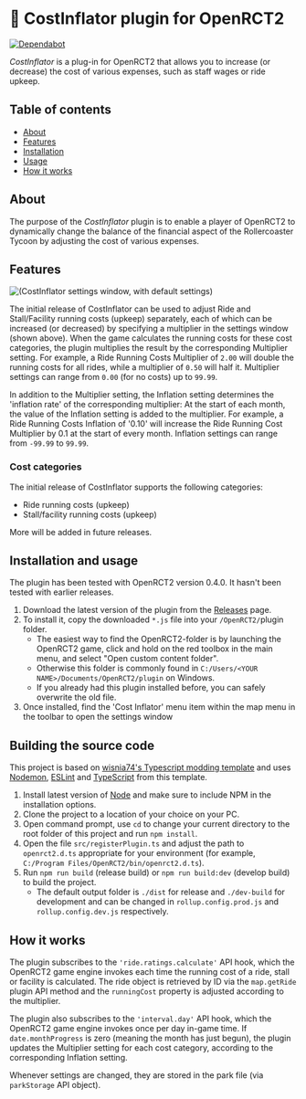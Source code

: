 # 🎢 CostInflator plugin for OpenRCT2
[![Dependabot](https://badgen.net/badge/Dependabot/enabled/green?icon=dependabot)](https://dependabot.com/)

*CostInflator* is a plug-in for OpenRCT2 that allows you to increase (or decrease) the cost of various expenses, such as staff wages or ride upkeep.

## Table of contents
  * [About](#about)
  * [Features](#features)
  * [Installation](#installation)
  * [Usage](#usage)
  * [How it works](#how-it-works)

## About


The purpose of the *CostInflator* plugin is to enable a player of OpenRCT2 to dynamically change the balance of the financial aspect of the Rollercoaster Tycoon by adjusting the cost of various expenses.

## Features

![(CostInflator settings window, with default settings)](https://danstevens.github.io/CostInflatorSettingsWindow.png)

The initial release of CostInflator can be used to adjust Ride and Stall/Facility running costs (upkeep) separately, each of which can be increased (or decreased) by specifying a multiplier in the settings window (shown above). When the game calculates the running costs for these cost categories, the plugin multiplies the result by the corresponding Multiplier setting. For example, a Ride Running Costs Multiplier of `2.00` will double the running costs for all rides, while a multiplier of `0.50` will half it. Multiplier settings can range from `0.00` (for no costs) up to `99.99`.

In addition to the Multiplier setting, the Inflation setting determines the 'inflation rate' of the corresponding multiplier: At the start of each month, the value of the Inflation setting is added to the multiplier. For example, a Ride Running Costs Inflation of '0.10' will increase the Ride Running Cost Multiplier by 0.1 at the start of every month. Inflation settings can range from `-99.99` to `99.99`.

### Cost categories

The initial release of CostInflator supports the following categories:

 - Ride running costs (upkeep)
 - Stall/facility running costs (upkeep)

More will be added in future releases.

## Installation and usage

The plugin has been tested with OpenRCT2 version 0.4.0. It hasn't been tested with earlier releases.

  1. Download the latest version of the plugin from the [Releases](https://github.com/DanStevens/openrct2-CostInflator/releases) page.
  2. To install it, copy the downloaded `*.js` file into your `/OpenRCT2/`plugin folder.
      - The easiest way to find the OpenRCT2-folder is by launching the OpenRCT2 game, click and hold on the red toolbox in the main menu, and select "Open custom content folder".
      - Otherwise this folder is commonly found in `C:/Users/<YOUR NAME>/Documents/OpenRCT2/plugin` on Windows.
      - If you already had this plugin installed before, you can safely overwrite the old file.
  3. Once installed, find the 'Cost Inflator' menu item within the map menu in the toolbar to open the settings window

## Building the source code

This project is based on [wisnia74's Typescript modding template](https://github.com/wisnia74/openrct2-typescript-mod-template) and uses [Nodemon](https://nodemon.io/), [ESLint](https://eslint.org/) and [TypeScript](https://www.typescriptlang.org/) from this template.

1. Install latest version of [Node](https://nodejs.org/en/) and make sure to include NPM in the installation options.
2. Clone the project to a location of your choice on your PC.
3. Open command prompt, use `cd` to change your current directory to the root folder of this project and run `npm install`.
4. Open the file `src/registerPlugin.ts` and adjust the path to `openrct2.d.ts` appropriate for your environment (for example, `C:/Program Files/OpenRCT2/bin/openrct2.d.ts`).
6. Run `npm run build` (release build) or `npm run build:dev` (develop build) to build the project.
    - The default output folder is `./dist` for release and `./dev-build` for development and can be changed in `rollup.config.prod.js` and `rollup.config.dev.js` respectively.

## How it works

The plugin subscribes to the `'ride.ratings.calculate'` API hook, which the OpenRCT2 game engine invokes each time the running cost of a ride, stall or facility is calculated. The ride object is retrieved by ID via the `map.getRide` plugin API method and the `runningCost` property is adjusted according to the multiplier.

The plugin also subscribes to the `'interval.day'` API hook, which the OpenRCT2 game engine invokes once per day in-game time. If `date.monthProgress` is zero (meaning the month has just begun), the plugin updates the Multiplier setting for each cost category, according to the corresponding Inflation setting.

Whenever settings are changed, they are stored in the park file (via `parkStorage` API object).